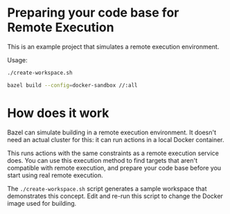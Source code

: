 # Preparing your code base for Remote Execution

This is an example project that simulates a remote execution environment.

Usage:

```sh
./create-workspace.sh

bazel build --config=docker-sandbox //:all
```

# How does it work

Bazel can simulate building in a remote execution environment. It doesn't need an actual cluster for
this: it can run actions in a local Docker container.

This runs actions with the same constraints as a remote execution service does. You can use this
execution method to find targets that aren't compatible with remote execution, and prepare your code
base before you start using real remote execution.

The `./create-workspace.sh` script generates a sample workspace that demonstrates this concept.
Edit and re-run this script to change the Docker image used for building.

